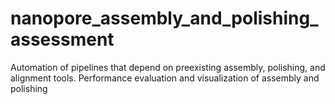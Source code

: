 # nanopore_assembly_and_polishing_assessment
Automation of pipelines that depend on preexisting assembly, polishing, and alignment tools. Performance evaluation and visualization of assembly and polishing
